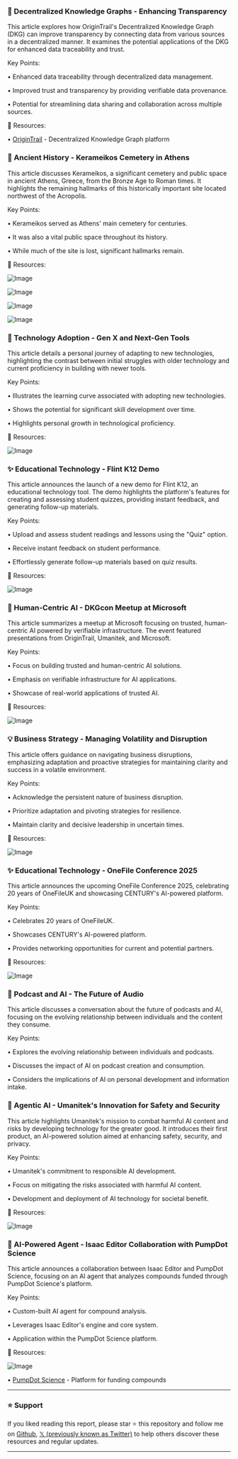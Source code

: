 ### 🤖 Decentralized Knowledge Graphs - Enhancing Transparency

This article explores how OriginTrail's Decentralized Knowledge Graph (DKG) can improve transparency by connecting data from various sources in a decentralized manner.  It examines the potential applications of the DKG for enhanced data traceability and trust.


Key Points:

• Enhanced data traceability through decentralized data management.


• Improved trust and transparency by providing verifiable data provenance.


• Potential for streamlining data sharing and collaboration across multiple sources.



🔗 Resources:

• [OriginTrail](https://www.origintrail.io/) - Decentralized Knowledge Graph platform


### 🤖 Ancient History - Kerameikos Cemetery in Athens

This article discusses Kerameikos, a significant cemetery and public space in ancient Athens, Greece,  from the Bronze Age to Roman times.  It highlights the remaining hallmarks of this historically important site located northwest of the Acropolis.


Key Points:

• Kerameikos served as Athens' main cemetery for centuries.


• It was also a vital public space throughout its history.


• While much of the site is lost, significant hallmarks remain.



🔗 Resources:

![Image](https://pbs.twimg.com/media/Gpxta8zXYAAsYIB?format=jpg&name=360x360)

![Image](https://pbs.twimg.com/media/GpxtcDiXgAAHw_5?format=jpg&name=360x360)

![Image](https://pbs.twimg.com/media/GpxtdecWMAAKd_o?format=jpg&name=360x360)

![Image](https://pbs.twimg.com/media/GpxtpXRWAAAAtcp?format=jpg&name=small)


### 🚀 Technology Adoption - Gen X and Next-Gen Tools

This article details a personal journey of adapting to new technologies, highlighting the contrast between initial struggles with older technology and current proficiency in building with newer tools.


Key Points:

•  Illustrates the learning curve associated with adopting new technologies.


•  Shows the potential for significant skill development over time.


•  Highlights personal growth in technological proficiency.



🔗 Resources:

![Image](https://pbs.twimg.com/media/GqifGQ8WwAAE9I-?format=jpg&name=small)



### ✨ Educational Technology - Flint K12 Demo

This article announces the launch of a new demo for Flint K12, an educational technology tool.  The demo highlights the platform's features for creating and assessing student quizzes, providing instant feedback, and generating follow-up materials.


Key Points:

•  Upload and assess student readings and lessons using the "Quiz" option.


•  Receive instant feedback on student performance.


•  Effortlessly generate follow-up materials based on quiz results.



🔗 Resources:

![Image](https://pbs.twimg.com/ext_tw_video_thumb/1922256850067636224/pu/img/AB_3JqMu77F6Pbr7.jpg)


### 🤖 Human-Centric AI - DKGcon Meetup at Microsoft

This article summarizes a meetup at Microsoft focusing on trusted, human-centric AI powered by verifiable infrastructure.  The event featured presentations from OriginTrail, Umanitek, and Microsoft.


Key Points:

•  Focus on building trusted and human-centric AI solutions.


•  Emphasis on verifiable infrastructure for AI applications.


•  Showcase of real-world applications of trusted AI.



🔗 Resources:

![Image](https://pbs.twimg.com/media/GqnlK88WQAEUu3F?format=jpg&name=small)



### 💡 Business Strategy - Managing Volatility and Disruption

This article offers guidance on navigating business disruptions, emphasizing adaptation and proactive strategies for maintaining clarity and success in a volatile environment.


Key Points:

•  Acknowledge the persistent nature of business disruption.


•  Prioritize adaptation and pivoting strategies for resilience.


•  Maintain clarity and decisive leadership in uncertain times.



🔗 Resources:

![Image](https://pbs.twimg.com/media/GqgXlqTX0AAqPtq?format=jpg&name=small)



### ✨ Educational Technology - OneFile Conference 2025

This article announces the upcoming OneFile Conference 2025, celebrating 20 years of OneFileUK and showcasing CENTURY's AI-powered platform.


Key Points:

•  Celebrates 20 years of OneFileUK.


•  Showcases CENTURY's AI-powered platform.


•  Provides networking opportunities for current and potential partners.



🔗 Resources:

![Image](https://pbs.twimg.com/media/GqgJ6SyXsAA7zKP?format=jpg&name=small)


### 🤖 Podcast and AI - The Future of Audio

This article discusses a conversation about the future of podcasts and AI, focusing on the evolving relationship between individuals and the content they consume.


Key Points:

• Explores the evolving relationship between individuals and podcasts.


• Discusses the impact of AI on podcast creation and consumption.


• Considers the implications of AI on personal development and information intake.



### 🤖 Agentic AI - Umanitek's Innovation for Safety and Security

This article highlights Umanitek's mission to combat harmful AI content and risks by developing technology for the greater good. It introduces their first product, an AI-powered solution aimed at enhancing safety, security, and privacy.

Key Points:

• Umanitek's commitment to responsible AI development.


• Focus on mitigating the risks associated with harmful AI content.


• Development and deployment of AI technology for societal benefit.



🔗 Resources:

![Image](https://pbs.twimg.com/tweet_video_thumb/GqbBDukWEAAF80I.jpg)


### 🚀 AI-Powered Agent - Isaac Editor Collaboration with PumpDot Science

This article announces a collaboration between Isaac Editor and PumpDot Science, focusing on an AI agent that analyzes compounds funded through PumpDot Science's platform.

Key Points:

• Custom-built AI agent for compound analysis.


• Leverages Isaac Editor's engine and core system.


• Application within the PumpDot Science platform.


🔗 Resources:

![Image](https://pbs.twimg.com/media/GqXloaXXkAAJtja?format=jpg&name=small)

• [PumpDot Science](https://pump.science) - Platform for funding compounds


---

### ⭐️ Support

If you liked reading this report, please star ⭐️ this repository and follow me on [Github](https://github.com/Drix10), [𝕏 (previously known as Twitter)](https://x.com/DRIX_10_) to help others discover these resources and regular updates.

---